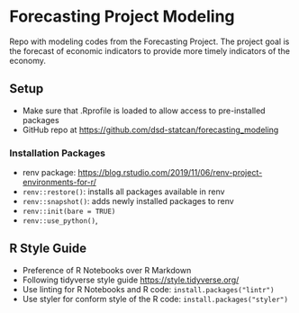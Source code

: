 # Forecasting Project Modeling

Repo with modeling codes from the Forecasting Project.
The project goal is the forecast of economic indicators to provide more timely indicators of the economy.

## Setup

* Make sure that .Rprofile is loaded to allow access to pre-installed packages
* GitHub repo at https://github.com/dsd-statcan/forecasting_modeling

### Installation Packages

* renv package: https://blog.rstudio.com/2019/11/06/renv-project-environments-for-r/ 
* `renv::restore()`: installs all packages available in renv
* `renv::snapshot()`: adds newly installed packages to renv
* `renv::init(bare = TRUE)` 
* `renv::use_python()`, 

## R Style Guide

* Preference of R Notebooks over R Markdown
* Following tidyverse style guide https://style.tidyverse.org/
* Use linting for R Notebooks and R code: `install.packages("lintr")`
* Use styler for conform style of the R code: `install.packages("styler")`
